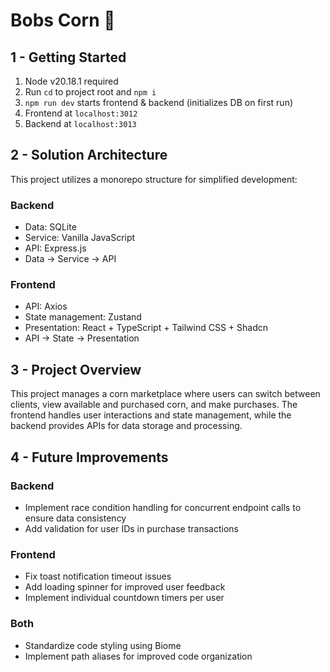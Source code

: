 # Bobs Corn 🌽

## 1 - Getting Started

1. Node v20.18.1 required
2. Run `cd` to project root and `npm i`
3. `npm run dev` starts frontend & backend (initializes DB on first run)
4. Frontend at `localhost:3012`
5. Backend at `localhost:3013`

## 2 - Solution Architecture

This project utilizes a monorepo structure for simplified development:

### Backend
- Data: SQLite
- Service: Vanilla JavaScript
- API: Express.js
- Data -> Service -> API

### Frontend
- API: Axios
- State management: Zustand
- Presentation: React + TypeScript + Tailwind CSS + Shadcn
- API -> State -> Presentation

## 3 - Project Overview

This project manages a corn marketplace where users can switch between clients, view available and purchased corn, and make purchases. The frontend handles user interactions and state management, while the backend provides APIs for data storage and processing.

## 4 - Future Improvements

### Backend
- Implement race condition handling for concurrent endpoint calls to ensure data consistency
- Add validation for user IDs in purchase transactions

### Frontend
- Fix toast notification timeout issues
- Add loading spinner for improved user feedback
- Implement individual countdown timers per user

### Both
- Standardize code styling using Biome
- Implement path aliases for improved code organization